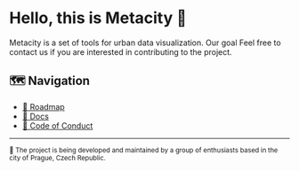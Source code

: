 # Hello, this is Metacity 👋 

Metacity is a set of tools for urban data visualization. Our goal Feel free to contact us if you are interested in contributing to the project.

## 🗺 Navigation
- [📅 Roadmap](https://github.com/MetacitySuite/Roadmap)
- [📝 Docs](https://metacitysuite.gitbook.io)
- [📜 Code of Conduct](../CODE_OF_CONDUCT.md)


---
<sub>
📍 The project is being developed and maintained by a group of enthusiasts based in the city of Prague, Czech Republic.
</sub>
